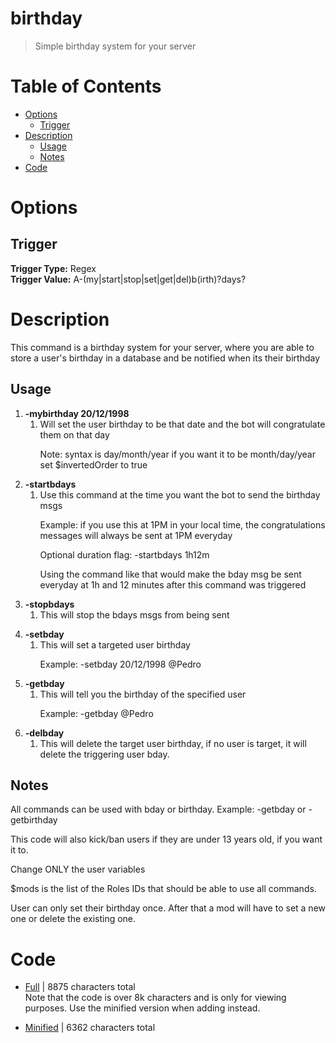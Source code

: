 # birthday
> Simple birthday system for your server

# Table of Contents
* [Options](#Options)
	* [Trigger](##Trigger)
* [Description](#Description)
	* [Usage](##Usage)
	* [Notes](##Notes)
* [Code](#Code)

# Options
## Trigger
**Trigger Type:** Regex<br>
**Trigger Value:** A-(my|start|stop|set|get|del)b(irth)?days?<br>


# Description
This command is a birthday system for your server, where you are able to store a user's birthday in a database and be notified when its their birthday

## Usage
1. **-mybirthday 20/12/1998**
	1. Will set the user birthday to be that date and the bot will congratulate them on that day<p>
	Note: syntax is day/month/year if you want it to be month/day/year set $invertedOrder to true
1. **-startbdays**
	1. Use this command at the time you want the bot to send the birthday msgs<p>
	Example: if you use this at 1PM in your local time, the congratulations messages will always be sent at 1PM everyday<p>
	Optional duration flag: -startbdays 1h12m<p>
	Using the command like that would make the bday msg be sent everyday at 1h and 12 minutes after this command was triggered
1. **-stopbdays**
	1. This will stop the bdays msgs from being sent<p>
1. **-setbday**
	1. This will set a targeted user birthday<p>
	Example: -setbday 20/12/1998 @Pedro
1. **-getbday**
	1. This will tell you the birthday of the specified user<p>
	Example: -getbday @Pedro
1. **-delbday**
	1. This will delete the target user birthday, if no user is target, it will delete the triggering user bday.

## Notes
All commands can be used with bday or birthday. Example: -getbday or -getbirthday<p>
This code will also kick/ban users if they are under 13 years old, if you want it to.<p>
Change ONLY the user variables<p>
$mods is the list of the Roles IDs that should be able to use all commands.<p>
User can only set their birthday once. After that a mod will have to set a new one or delete the existing one.<p>

# Code
* [Full](./birthday/birthday.cc.go) | 8875
 characters total<br>
Note that the code is over 8k characters and is only for viewing purposes. Use the minified version when adding instead.

* [Minified](./birthday.minified.go) | 6362
 characters total<br>